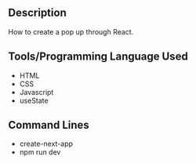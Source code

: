 ## Description
How to create a pop up through React. 

## Tools/Programming Language Used
- HTML
- CSS
- Javascript
- useState

## Command Lines
- create-next-app
- npm run dev